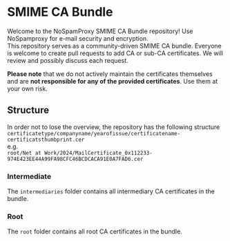 # SMIME CA Bundle
Welcome to the NoSpamProxy SMIME CA Bundle repository! Use NoSpamproxy for e-mail security and encryption.  
This repository serves as a community-driven SMIME CA bundle. Everyone is welcome to create pull requests to add CA or sub-CA certificates. We will review and possibly discuss each request.  

**Please note** that we do not actively maintain the certificates themselves and are **not responsible for any of the provided certificates**.
Use them at your own risk.

## Structure
In order not to lose the overview, the repository has the following structure  
`certificatetype/companyname/yearofissue/certificatename-certificatsthumbprint.cer`  
e.g.  
`root/Net at Work/2024/MailCertificate_0x112233-974E423EE44A99FA98CFC46BCDCACA91E0A7FAD6.cer`

### Intermediate
The `intermediaries` folder contains all intermediary CA certificates in the bundle.

### Root
The `root` folder contains all root CA certificates in the bundle.